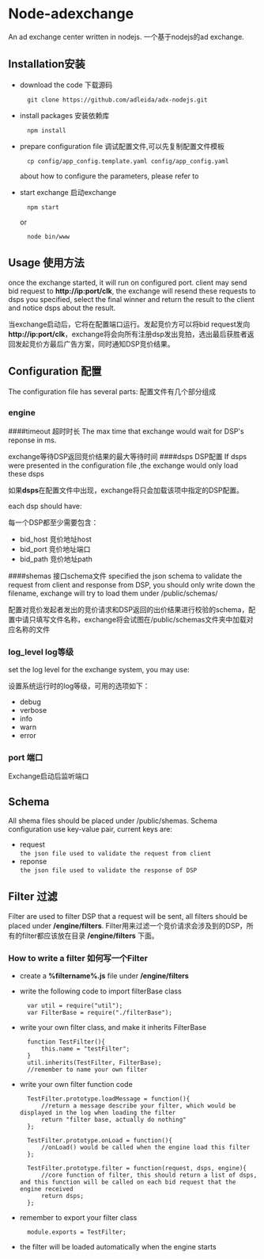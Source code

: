 Node-adexchange
===
An ad exchange center written in nodejs.
一个基于nodejs的ad exchange.
## Installation安装
* download the code 下载源码
 
        git clone https://github.com/adleida/adx-nodejs.git

* install packages 安装依赖库

        npm install
        
* prepare configuration file 调试配置文件,可以先复制配置文件模板

        cp config/app_config.template.yaml config/app_config.yaml
    
    about how to configure the parameters, please refer to 
* start exchange 启动exchange

        npm start
    or
    
        node bin/www
        
## Usage 使用方法

once the exchange started, it will run on configured port. client may send bid request to **http://ip:port/clk**, the exchange will resend these requests to dsps you specified, select the final winner and return the result to the client and notice dsps about the result.

当exchange启动后，它将在配置端口运行。发起竞价方可以将bid request发向 **http://ip:port/clk**，exchange将会向所有注册dsp发出竞拍，选出最后获胜者返回发起竞价方最后广告方案，同时通知DSP竞价结果。

## Configuration 配置
The configuration file has several parts: 配置文件有几个部分组成
### engine
####timeout 超时时长
The max time that exchange would wait for DSP's reponse in ms.

exchange等待DSP返回竞价结果的最大等待时间
####dsps DSP配置
If dsps were presented in the configuration file ,the exchange would only load these dsps

如果**dsps**在配置文件中出现，exchange将只会加载该项中指定的DSP配置。

each dsp should have:

每一个DSP都至少需要包含：

* bid_host  竞价地址host
* bid_port  竞价地址端口
* bid_path  竞价地址path

####shemas  接口schema文件
specified the json schema to validate the request from client and response from DSP, you should only write down the filename, exchange will try to load them under /public/schemas/

配置对竞价发起者发出的竞价请求和DSP返回的出价结果进行校验的schema，配置中请只填写文件名称，exchange将会试图在/public/schemas文件夹中加载对应名称的文件

### log_level  log等级
set the log level for the exchange system, you may use:

设置系统运行时的log等级，可用的选项如下：

* debug
* verbose
* info
* warn
* error

### port 端口
Exchange启动后监听端口

## Schema
All shema files should be placed under /public/shemas.
Schema configuration use key-value pair, current keys are:

* request                
`the json file used to validate the request from client`
* reponse                
`the json file used to validate the response of DSP`

## Filter 过滤
Filter are used to filter DSP that a request will be sent, all filters should be placed under **/engine/filters**. Filter用来过滤一个竞价请求会涉及到的DSP，所有的filter都应该放在目录 **/engine/filters** 下面。
### How to write a filter  如何写一个Filter

* create a **%filtername%.js** file under **/engine/filters** 
* write the following code to import filterBase class


        var util = require("util");
        var FilterBase = require("./filterBase");
    
* write your own filter class, and make it inherits FilterBase


        function TestFilter(){
            this.name = "testFilter";
        }    
        util.inherits(TestFilter, FilterBase);
        //remember to name your own filter
    
* write your own filter function code


        TestFilter.prototype.loadMessage = function(){
            //return a message describe your filter, which would be displayed in the log when loading the filter
            return "filter base, actually do nothing"
        };
        
        TestFilter.prototype.onLoad = function(){
            //onLoad() would be called when the engine load this filter
        };
        
        TestFilter.prototype.filter = function(request, dsps, engine){
            //core function of filter, this should return a list of dsps, and this function will be called on each bid request that the engine received
            return dsps;
        };
    
* remember to export your filter class


        module.exports = TestFilter;
        
* the filter will be loaded automatically when the engine starts
    

